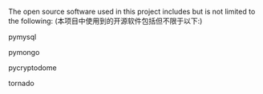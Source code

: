 The open source software used in this project includes but is not limited to the following:
(本项目中使用到的开源软件包括但不限于以下:)

pymysql

pymongo

pycryptodome

tornado
